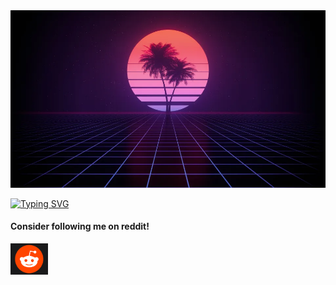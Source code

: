 <img src="Hi.jpg">

<a href="https://git.io/typing-svg"><img src="https://readme-typing-svg.demolab.com?font=Fira+Code&pause=1000&color=90EE90&multiline=true&random=false&width=435&height=150&lines=Hello+%3A3+I'm+EL+POG;I'm+15;I'm+currently+learning+python;My+discord+username+pog_sus+;That's+all+bye+%3C3" alt="Typing SVG" /></a>

<p><h4>Consider following me on reddit!</h4></p>

<p><a href="https://www.reddit.com/u/El-_-POG/s/Wn8nzn66d0" target="_blank" class="external" rel="nofollow"><font color="maroon"><img src="Rd.png" width="60" height="50"></font></font></a> </p>
